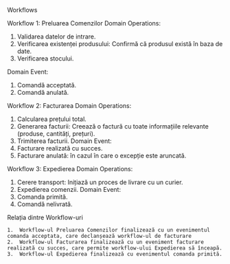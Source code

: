 Workflows 

Workflow 1: Preluarea Comenzilor
Domain Operations:
1. Validarea datelor de intrare.
2. Verificarea existenței produsului: Confirmă că produsul există în baza de date.
3. Verificarea stocului.

Domain Event:
1. Comandă acceptată.
2. Comandă anulată.

Workflow 2: Facturarea
Domain Operations:
1. Calcularea prețului total.
2. Generarea facturii: Creează o factură cu toate informațiile relevante (produse, cantități, prețuri).
3. Trimiterea facturii.
Domain Event:
1. Facturare realizată cu succes.
2. Facturare anulată: în cazul în care o excepție este aruncată.

Workflow 3: Expedierea
Domain Operations:
1. Cerere transport: Inițiază un proces de livrare cu un curier.
2. Expedierea comenzii.
Domain Event:
1. Comanda primită.
2. Comandă nelivrată.

Relația dintre Workflow-uri

	1.	Workflow-ul Preluarea Comenzilor finalizează cu un evenimentul comanda acceptata, care declanșează workflow-ul de facturare
	2.	Workflow-ul Facturarea finalizează cu un eveniment facturare realizată cu succes, care permite workflow-ului Expedierea să înceapă.
	3.	Workflow-ul Expedierea finalizează cu evenimentul comanda primită.
